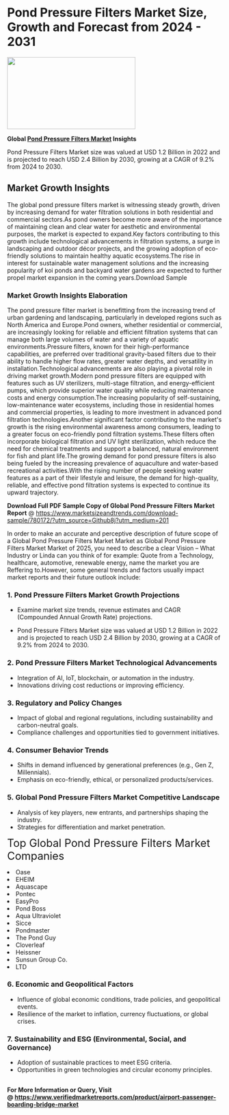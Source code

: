 <H1>Pond Pressure Filters Market Size, Growth and Forecast from 2024 - 2031</H1><img class="aligncenter size-medium wp-image-584254" src="https://thirdeyenews.in/wp-content/uploads/2024/09/Global-Market-Research-300x168.jpeg" alt="" width="300" height="168" /><p><strong>Global&nbsp;<a href="https://www.marketsizeandtrends.com/download-sample/780172/?utm_source=Github8j?utm_medium=201">Pond Pressure Filters Market</a> Insights</strong></p><p>Pond Pressure Filters Market size was valued at USD 1.2 Billion in 2022 and is projected to reach USD 2.4 Billion by 2030, growing at a CAGR of 9.2% from 2024 to 2030.</p><p><h2>Market Growth Insights</h2> The global pond pressure filters market is witnessing steady growth, driven by increasing demand for water filtration solutions in both residential and commercial sectors.As pond owners become more aware of the importance of maintaining clean and clear water for aesthetic and environmental purposes, the market is expected to expand.Key factors contributing to this growth include technological advancements in filtration systems, a surge in landscaping and outdoor décor projects, and the growing adoption of eco-friendly solutions to maintain healthy aquatic ecosystems.The rise in interest for sustainable water management solutions and the increasing popularity of koi ponds and backyard water gardens are expected to further propel market expansion in the coming years.Download Sample <h3>Market Growth Insights Elaboration</h3> The pond pressure filter market is benefitting from the increasing trend of urban gardening and landscaping, particularly in developed regions such as North America and Europe.Pond owners, whether residential or commercial, are increasingly looking for reliable and efficient filtration systems that can manage both large volumes of water and a variety of aquatic environments.Pressure filters, known for their high-performance capabilities, are preferred over traditional gravity-based filters due to their ability to handle higher flow rates, greater water depths, and versatility in installation.Technological advancements are also playing a pivotal role in driving market growth.Modern pond pressure filters are equipped with features such as UV sterilizers, multi-stage filtration, and energy-efficient pumps, which provide superior water quality while reducing maintenance costs and energy consumption.The increasing popularity of self-sustaining, low-maintenance water ecosystems, including those in residential homes and commercial properties, is leading to more investment in advanced pond filtration technologies.Another significant factor contributing to the market's growth is the rising environmental awareness among consumers, leading to a greater focus on eco-friendly pond filtration systems.These filters often incorporate biological filtration and UV light sterilization, which reduce the need for chemical treatments and support a balanced, natural environment for fish and plant life.The growing demand for pond pressure filters is also being fueled by the increasing prevalence of aquaculture and water-based recreational activities.With the rising number of people seeking water features as a part of their lifestyle and leisure, the demand for high-quality, reliable, and effective pond filtration systems is expected to continue its upward trajectory.</p><p><span class=""><strong>Download Full PDF Sample Copy of Global Pond Pressure Filters Market Report</strong> @ <a href="https://www.marketsizeandtrends.com/download-sample/780172/?utm_source=Github8j?utm_medium=201" target="_blank">https://www.marketsizeandtrends.com/download-sample/780172/?utm_source=Github8j?utm_medium=201</a></span></p><p>In order to make an accurate and perceptive description of future scope of a Global&nbsp;Pond Pressure Filters Market Market as Global&nbsp;Pond Pressure Filters Market Market of 2025, you need to describe a clear Vision &ndash; What Industry or Linda can you think of for example: Quote from a Technology, healthcare, automotive, renewable energy, name the market you are Reffering to.However, some general trends and factors usually impact market reports and their future outlook include:</p><h3>1.&nbsp;<strong>Pond Pressure Filters Market Growth Projections</strong></h3><ul><li>Examine market size trends, revenue estimates and CAGR (Compounded Annual Growth Rate) projections.</li><li><p>Pond Pressure Filters Market size was valued at USD 1.2 Billion in 2022 and is projected to reach USD 2.4 Billion by 2030, growing at a CAGR of 9.2% from 2024 to 2030.</p></li></ul><h3>2.&nbsp;<strong>Pond Pressure Filters Market Technological Advancements</strong></h3><ul><li>Integration of AI, IoT, blockchain, or automation in the industry.</li><li>Innovations driving cost reductions or improving efficiency.</li></ul><h3>3.&nbsp;<strong>Regulatory and Policy Changes</strong></h3><ul><li>Impact of global and regional regulations, including sustainability and carbon-neutral goals.</li><li>Compliance challenges and opportunities tied to government initiatives.</li></ul><h3>4.&nbsp;<strong>Consumer Behavior Trends</strong></h3><ul><li>Shifts in demand influenced by generational preferences (e.g., Gen Z, Millennials).</li><li>Emphasis on eco-friendly, ethical, or personalized products/services.</li></ul><h3>5.&nbsp;<strong>Global Pond Pressure Filters Market Competitive Landscape</strong></h3><ul><li>Analysis of key players, new entrants, and partnerships shaping the industry.</li><li>Strategies for differentiation and market penetration.</li></ul><p data-pm-slice="1 1 []"><span style="color: inherit; font-family: inherit; font-size: 25px;">Top Global Pond Pressure Filters Market Companies</span></p><div class="" data-test-id=""><p><li>Oase</li><li> EHEIM</li><li> Aquascape</li><li> Pontec</li><li> EasyPro</li><li> Pond Boss</li><li> Aqua Ultraviolet</li><li> Sicce</li><li> Pondmaster</li><li> The Pond Guy</li><li> Cloverleaf</li><li> Heissner</li><li> Sunsun Group Co.</li><li> LTD</li></p></div><h3>6.&nbsp;<strong>Economic and Geopolitical Factors</strong></h3><ul><li>Influence of global economic conditions, trade policies, and geopolitical events.</li><li>Resilience of the market to inflation, currency fluctuations, or global crises.</li></ul><h3>7.&nbsp;<strong>Sustainability and ESG (Environmental, Social, and Governance)</strong></h3><ul><li>Adoption of sustainable practices to meet ESG criteria.</li><li>Opportunities in green technologies and circular economy principles.</li></ul><h2><strong style="font-size: 14px;">For More Information or Query, Visit @&nbsp;</strong><a style="background-color: #ffffff; font-size: 14px;" href="https://www.marketsizeandtrends.com/report/pond-pressure-filters-market/" target="_blank">https://www.verifiedmarketreports.com/product/airport-passenger-boarding-bridge-market</a></h2>
